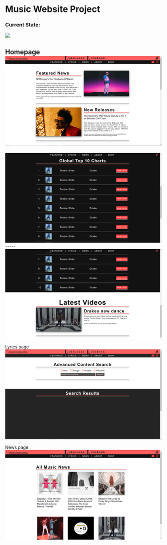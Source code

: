 # Music Website Project
### Current State:

![](/static/website_screenshots/OverviewGif.gif)

Homepage
<img src="/static/website_screenshots/Homepage1.PNG"/>
-----
<img src="/static/website_screenshots/Homepage2.PNG"/>
-----
<img src="/static/website_screenshots/Homepage3.PNG"/>

Lyrics page
<img src="/static/website_screenshots/Lyricspage1.PNG"/>

News page
<img src="/static/website_screenshots/Newspage1.PNG"/>

